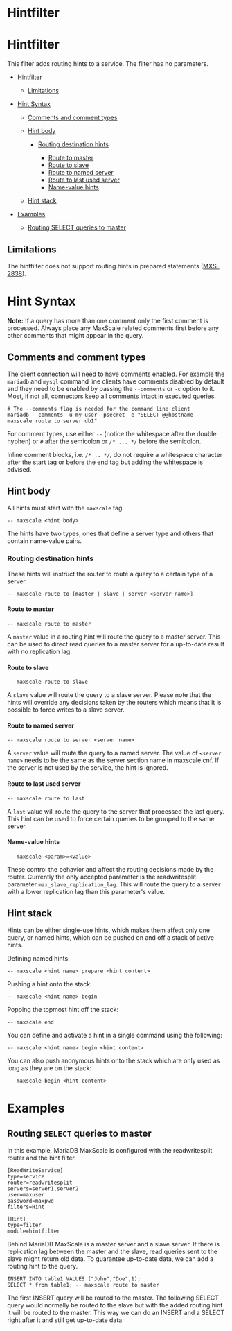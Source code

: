 
# Hintfilter

# Hintfilter


This filter adds routing hints to a service. The filter has no parameters.




* [Hintfilter](#hintfilter)

  * [Limitations](#limitations)
* [Hint Syntax](#hint-syntax)

  * [Comments and comment types](#comments-and-comment-types)
  * [Hint body](#hint-body)

    * [Routing destination hints](#routing-destination-hints)

      * [Route to master](#route-to-master)
      * [Route to slave](#route-to-slave)
      * [Route to named server](#route-to-named-server)
      * [Route to last used server](#route-to-last-used-server)
      * [Name-value hints](#name-value-hints)
  * [Hint stack](#hint-stack)
* [Examples](#examples)

  * [Routing SELECT queries to master](#routing-select-queries-to-master)




## Limitations


The hintfilter does not support routing hints in prepared statements
([MXS-2838](https://jira.mariadb.org/browse/MXS-2838)).


# Hint Syntax


**Note:** If a query has more than one comment only the first comment is
 processed. Always place any MaxScale related comments first before any other
 comments that might appear in the query.


## Comments and comment types


The client connection will need to have comments enabled. For example the
`mariadb` and `mysql` command line clients have comments disabled by default and
they need to be enabled by passing the `--comments` or `-c` option to it. Most,
if not all, connectors keep all comments intact in executed queries.



```
# The --comments flag is needed for the command line client
mariadb --comments -u my-user -psecret -e "SELECT @@hostname -- maxscale route to server db1"
```



For comment types, use either `--` (notice the whitespace after the double
hyphen) or `#` after the semicolon or `/* ... */` before the semicolon.


Inline comment blocks, i.e. `/* .. */`, do not require a whitespace character
after the start tag or before the end tag but adding the whitespace is advised.


## Hint body


All hints must start with the `maxscale` tag.



```
-- maxscale <hint body>
```



The hints have two types, ones that define a server type and others that contain
name-value pairs.


### Routing destination hints


These hints will instruct the router to route a query to a certain type of a
server.



```
-- maxscale route to [master | slave | server <server name>]
```



#### Route to master



```
-- maxscale route to master
```



A `master` value in a routing hint will route the query to a master server. This
can be used to direct read queries to a master server for a up-to-date result
with no replication lag.


#### Route to slave



```
-- maxscale route to slave
```



A `slave` value will route the query to a slave server. Please note that the
hints will override any decisions taken by the routers which means that it is
possible to force writes to a slave server.


#### Route to named server



```
-- maxscale route to server <server name>
```



A `server` value will route the query to a named server. The value of
`<server name>` needs to be the same as the server section name in
maxscale.cnf. If the server is not used by the service, the hint is ignored.


#### Route to last used server



```
-- maxscale route to last
```



A `last` value will route the query to the server that processed the last
query. This hint can be used to force certain queries to be grouped to the same
server.


#### Name-value hints



```
-- maxscale <param>=<value>
```



These control the behavior and affect the routing decisions made by the
router. Currently the only accepted parameter is the readwritesplit parameter
`max_slave_replication_lag`. This will route the query to a server with a lower
replication lag than this parameter's value.


## Hint stack


Hints can be either single-use hints, which makes them affect only one query, or
named hints, which can be pushed on and off a stack of active hints.


Defining named hints:



```
-- maxscale <hint name> prepare <hint content>
```



Pushing a hint onto the stack:



```
-- maxscale <hint name> begin
```



Popping the topmost hint off the stack:



```
-- maxscale end
```



You can define and activate a hint in a single command using the following:



```
-- maxscale <hint name> begin <hint content>
```



You can also push anonymous hints onto the stack which are only used as long as
they are on the stack:



```
-- maxscale begin <hint content>
```



# Examples


## Routing `SELECT` queries to master


In this example, MariaDB MaxScale is configured with the readwritesplit router
and the hint filter.



```
[ReadWriteService]
type=service
router=readwritesplit
servers=server1,server2
user=maxuser
password=maxpwd
filters=Hint

[Hint]
type=filter
module=hintfilter
```



Behind MariaDB MaxScale is a master server and a slave server. If there is
replication lag between the master and the slave, read queries sent to the slave
might return old data. To guarantee up-to-date data, we can add a routing hint
to the query.



```
INSERT INTO table1 VALUES ("John","Doe",1);
SELECT * from table1; -- maxscale route to master
```



The first INSERT query will be routed to the master. The following SELECT query
would normally be routed to the slave but with the added routing hint it will be
routed to the master. This way we can do an INSERT and a SELECT right after it
and still get up-to-date data.
